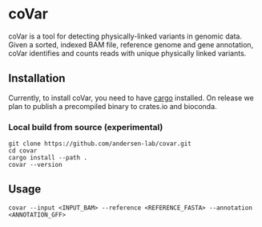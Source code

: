 # coVar
coVar is a tool for detecting physically-linked variants in genomic data. Given a sorted, indexed BAM file, reference genome and gene annotation, coVar identifies and counts reads with unique physically linked variants.

## Installation

Currently, to install coVar, you need to have [cargo](https://doc.rust-lang.org/cargo/getting-started/installation.html) installed. On release we plan to publish a precompiled binary to crates.io and bioconda.

### Local build from source (experimental)
```
git clone https://github.com/andersen-lab/covar.git
cd covar
cargo install --path .
covar --version
```

## Usage
```
covar --input <INPUT_BAM> --reference <REFERENCE_FASTA> --annotation <ANNOTATION_GFF>
```
